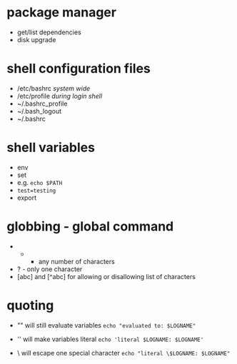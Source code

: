 ﻿# package manager

- get/list dependencies
- disk upgrade


# shell configuration files

- /etc/bashrc     _system wide_
- /etc/profile    _during login shell_
- ~/.bashrc_profile
- ~/.bash_logout
- ~/.bashrc


# shell variables 

- env
- set
- e.g. `echo $PATH` 
- `test=testing`
- export


# globbing - global command

- * - any number of characters
- ? - only one character
- [abc] and [^abc] for allowing or disallowing list of characters


# quoting

- "" will still evaluate variables
`echo "evaluated to: $LOGNAME"`

- '' will make variables literal
`echo 'literal $LOGNAME: $LOGNAME'`

- \ will escape one special character
`echo "literal \$LOGNAME: $LOGNAME"`

